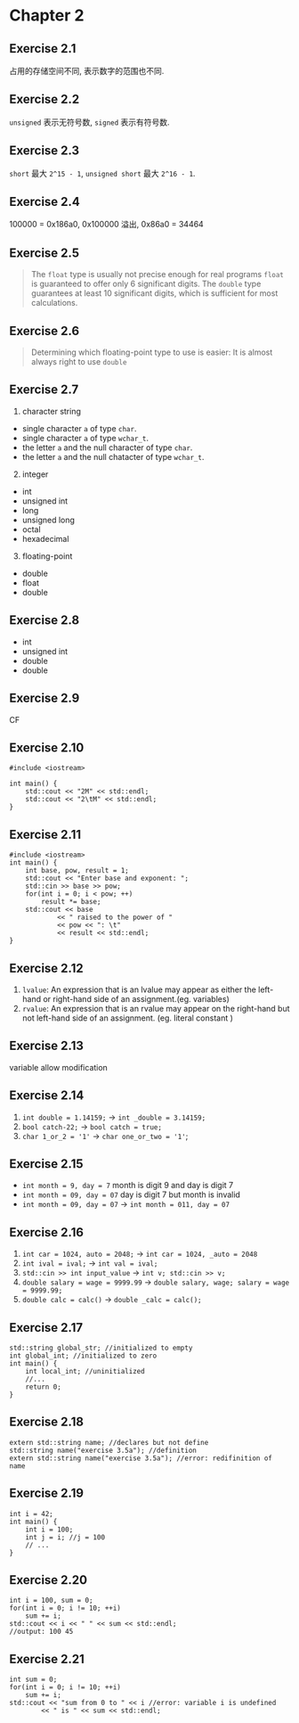 Chapter 2
=========

## Exercise 2.1

占用的存储空间不同, 表示数字的范围也不同.

## Exercise 2.2

`unsigned` 表示无符号数, `signed`  表示有符号数.

## Exercise 2.3

`short` 最大 `2^15 - 1`, `unsigned short` 最大 `2^16 - 1`.

## Exercise 2.4

100000 = 0x186a0, 0x100000 溢出, 0x86a0 = 34464

## Exercise 2.5

> The `float` type is usually not precise enough for real programs `float` is guaranteed to offer only 6 significant digits. The `double` type guarantees at least 10 significant digits, which is sufficient for most calculations.

## Exercise 2.6

 > Determining which floating-point type to use is easier: It is almost always right to use `double`

## Exercise 2.7

1. character string
- single character `a` of type `char`.
- single character `a` of type `wchar_t`.
- the letter `a` and the null character of type `char`.
- the letter `a` and the null chatacter of type `wchar_t`.

2. integer
- int
- unsigned int
- long
- unsigned long
- octal
- hexadecimal

3. floating-point
- double
- float
- double

## Exercise 2.8

- int
- unsigned int
- double
- double

## Exercise 2.9

CF

## Exercise 2.10

	#include <iostream>

	int main() {
		std::cout << "2M" << std::endl;
		std::cout << "2\tM" << std::endl;
	}

## Exercise 2.11

	#include <iostream>
	int main() {
		int base, pow, result = 1;
		std::cout << "Enter base and exponent: ";
		std::cin >> base >> pow;
		for(int i = 0; i < pow; ++)
			result *= base;
		std::cout << base
				<< " raised to the power of "
				<< pow << ": \t"
				<< result << std::endl;
	}


## Exercise 2.12

1. `lvalue`: An expression that is an lvalue may appear as either the left-hand or right-hand side of an assignment.(eg. variables)
2. `rvalue`: An expression that is an rvalue may appear on the right-hand but not left-hand side of an assignment. (eg. literal constant )

## Exercise 2.13

variable allow modification

## Exercise 2.14

1. `int double = 1.14159;` -> `int _double = 3.14159;`
2. `bool catch-22;` -> `bool catch = true;`
3. `char 1_or_2 = '1'` -> `char one_or_two = '1'`;

## Exercise 2.15

- `int month = 9, day = 7` month is digit 9 and day is digit 7
- `int month = 09, day = 07` day is digit 7 but month is invalid
- `int month = 09, day = 07` -> `int month = 011, day = 07`

## Exercise 2.16

1. `int car = 1024, auto = 2048;` -> `int car = 1024, _auto = 2048`
2. `int ival = ival;` -> `int val = ival;`
3. `std::cin >> int input_value` -> `int v; std::cin >> v;`
4. `double salary = wage = 9999.99` -> `double salary, wage; salary = wage = 9999.99;`
5. `double calc = calc()` -> `double _calc = calc();`

## Exercise 2.17

	std::string global_str; //initialized to empty
	int global_int; //initialized to zero
	int main() {
		int local_int; //uninitialized
		//...
		return 0;
	}

## Exercise 2.18

	extern std::string name; //declares but not define
	std::string name("exercise 3.5a"); //definition
	extern std::string name("exercise 3.5a"); //error: redifinition of name

## Exercise 2.19

	int i = 42;
	int main() {
		int i = 100;
		int j = i; //j = 100
		// ...
	}

## Exercise 2.20

	int i = 100, sum = 0;
	for(int i = 0; i != 10; ++i)
		sum += i;
	std::cout << i << " " << sum << std::endl;
	//output: 100 45

## Exercise 2.21

	int sum = 0;
	for(int i = 0; i != 10; ++i)
		sum += i;
	std::cout << "sum from 0 to " << i //error: variable i is undefined
			<< " is " << sum << std::endl;